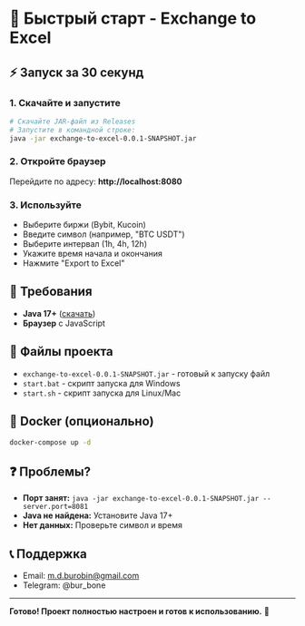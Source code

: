 # 🚀 Быстрый старт - Exchange to Excel

## ⚡ Запуск за 30 секунд

### 1. Скачайте и запустите
```bash
# Скачайте JAR-файл из Releases
# Запустите в командной строке:
java -jar exchange-to-excel-0.0.1-SNAPSHOT.jar
```

### 2. Откройте браузер
Перейдите по адресу: **http://localhost:8080**

### 3. Используйте
- Выберите биржи (Bybit, Kucoin)
- Введите символ (например, "BTC USDT")
- Выберите интервал (1h, 4h, 12h)
- Укажите время начала и окончания
- Нажмите "Export to Excel"

## 🔧 Требования
- **Java 17+** ([скачать](https://adoptium.net/))
- **Браузер** с JavaScript

## 📁 Файлы проекта
- `exchange-to-excel-0.0.1-SNAPSHOT.jar` - готовый к запуску файл
- `start.bat` - скрипт запуска для Windows
- `start.sh` - скрипт запуска для Linux/Mac

## 🐳 Docker (опционально)
```bash
docker-compose up -d
```

## ❓ Проблемы?
- **Порт занят:** `java -jar exchange-to-excel-0.0.1-SNAPSHOT.jar --server.port=8081`
- **Java не найдена:** Установите Java 17+
- **Нет данных:** Проверьте символ и время

## 📞 Поддержка
- Email: m.d.burobin@gmail.com
- Telegram: @bur_bone

---

**Готово! Проект полностью настроен и готов к использованию.** 🎉 